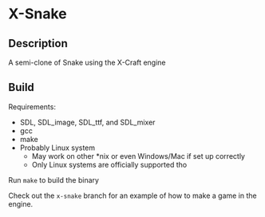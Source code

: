 # X-Snake

## Description

A semi-clone of Snake using the X-Craft engine

## Build

Requirements:

- SDL, SDL_image, SDL_ttf, and SDL_mixer
- gcc
- make
- Probably Linux system
  + May work on other \*nix or even Windows/Mac if set up correctly
  + Only Linux systems are officially supported tho

Run `make` to build the binary

Check out the `x-snake` branch for an example of how to make a game in the engine.

